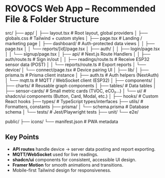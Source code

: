 # ROVOCS Web App – Recommended File & Folder Structure

src/
├── app/
│ ├── layout.tsx # Root layout, global providers
│ ├── globals.css # Tailwind + custom styles
│ ├── page.tsx # Landing / marketing page
│ ├── dashboard/ # Auth-protected data views
│ │ ├── page.tsx
│ │ └── reports/[id]/page.tsx
│ ├── auth/
│ │ ├── login/page.tsx
│ │ └── signup/page.tsx
│ ├── api/ # Next.js Route Handlers
│ │ ├── auth/route.ts # Sign in/out
│ │ ├── readings/route.ts # Receive ESP32 sensor data (POST)
│ │ └── reports/route.ts # Export reports
│ └── device/
│ └── connect/page.tsx # Device pairing UI
│
├── lib/
│ ├── prisma.ts # Prisma client instance
│ ├── auth.ts # Auth helpers (NextAuth)
│ └── mqtt.ts # MQTT / WebSocket client (ESP32)
│
├── components/
│ ├── charts/ # Reusable graph components
│ ├── tables/ # Data tables
│ ├── sensor-cards/ # Small metric cards (TVOC, eCO₂…)
│ └── ui/ # shadcn/ui components (Button, Card, Modal, etc.)
│
├── hooks/ # Custom React hooks
├── types/ # TypeScript types/interfaces
├── utils/ # Formatters, constants
├── prisma/
│ └── schema.prisma # Database schema
│
└── tests/ # Jest/Playwright tests
├── unit/
└── e2e/

public/
├── icons/
└── manifest.json # PWA metadata


## Key Points
- **API routes** handle device → server data posting and report exporting.
- **MQTT/WebSocket** used for live readings.
- **shadcn/ui** components for consistent, accessible UI design.
- **Framer Motion** for smooth animations and transitions.
- Mobile-first Tailwind design for responsiveness.